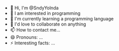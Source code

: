 - 👋 Hi, I'm @SndyYolnda
- 👀 I am interested in programming
- 🌱 I'm currently learning a programming language
- 💞️ I'd love to collaborate on anything
- 📫 How to contact me...
- 😄 Pronouns: ...
- ⚡ Interesting facts: ...
<!---
SndyYolnda/SndyYolnda is a ✨ special ✨ repository because its `README.md` (this file) appears on your GitHub profile.
You can click the Preview link to take a look at your changes.
--->
